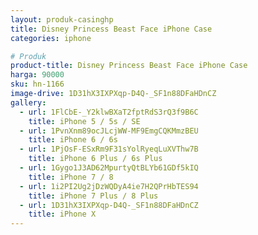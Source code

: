 ```yaml
---
layout: produk-casinghp
title: Disney Princess Beast Face iPhone Case
categories: iphone

# Produk
product-title: Disney Princess Beast Face iPhone Case
harga: 90000
sku: hn-1166
image-drive: 1D31hX3IXPXqp-D4Q-_SF1n88DFaHDnCZ
gallery:
  - url: 1FlCbE-_Y2klwBXaT2fptRdS3rQ3f9B6C
    title: iPhone 5 / 5s / SE
  - url: 1PvnXnm89ocJLcjWW-MF9EmgCQKMmzBEU
    title: iPhone 6 / 6s
  - url: 1PjOsF-ESxRm9F31sYolRyeqLuXVThw7B
    title: iPhone 6 Plus / 6s Plus
  - url: 1Gygo1J3AD62MpurtyQtBLYb61GDf5kIQ
    title: iPhone 7 / 8
  - url: 1i2PI2Ug2jDzWQDyA4ie7H2QPrHbTES94
    title: iPhone 7 Plus / 8 Plus
  - url: 1D31hX3IXPXqp-D4Q-_SF1n88DFaHDnCZ
    title: iPhone X
---
```

